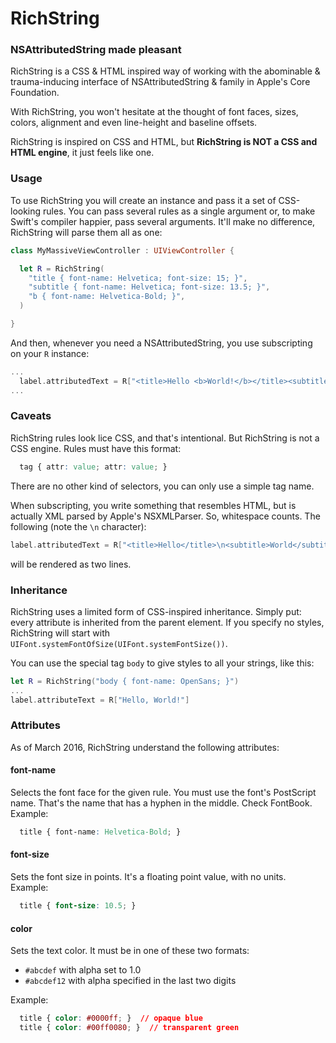 # RichString
### NSAttributedString made pleasant

RichString is a CSS & HTML inspired way of working with the abominable & trauma-inducing interface of NSAttributedString & family in Apple's Core Foundation.

With RichString, you won't hesitate at the thought of font faces, sizes, colors, alignment and even line-height and baseline offsets.

RichString is inspired on CSS and HTML, but **RichString is NOT a CSS and HTML engine**, it just feels like one.

### Usage

To use RichString you will create an instance and pass it a set of CSS-looking rules. You can pass several rules as a single argument or, to make Swift's compiler happier, pass several arguments. It'll make no difference, RichString will parse them all as one:

```Swift
class MyMassiveViewController : UIViewController {

  let R = RichString(
    "title { font-name: Helvetica; font-size: 15; }",
    "subtitle { font-name: Helvetica; font-size: 13.5; }",
    "b { font-name: Helvetica-Bold; }",
  )

}
```

And then, whenever you need a NSAttributedString, you use subscripting on your `R` instance:

```Swift
...
  label.attributedText = R["<title>Hello <b>World!</b></title><subtitle>A message from RichString</subtitle>"]
...
```

### Caveats

RichString rules look lice CSS, and that's intentional. But RichString is not a CSS engine. Rules must have this format:

```CSS
  tag { attr: value; attr: value; }
```

There are no other kind of selectors, you can only use a simple tag name.

When subscripting, you write something that resembles HTML, but is actually XML parsed by Apple's NSXMLParser. So, whitespace counts. The following (note the `\n` character):

```Swift
label.attributedText = R["<title>Hello</title>\n<subtitle>World</subtitle>"]
```

will be rendered as two lines.

### Inheritance

RichString uses a limited form of CSS-inspired inheritance. Simply put: every attribute is inherited from the parent element. If you specify no styles, RichString will start with `UIFont.systemFontOfSize(UIFont.systemFontSize())`.

You can use the special tag `body` to give styles to all your strings, like this:

```Swift
let R = RichString("body { font-name: OpenSans; }")
...
label.attributeText = R["Hello, World!"]
```

### Attributes

As of March 2016, RichString understand the following attributes:

#### font-name

Selects the font face for the given rule. You must use the font's PostScript name. That's the name that has a hyphen in the middle. Check FontBook. Example:

```CSS
  title { font-name: Helvetica-Bold; }
```

#### font-size

Sets the font size in points. It's a floating point value, with no units. Example:

```CSS
  title { font-size: 10.5; }
```

#### color

Sets the text color. It must be in one of these two formats:

 * `#abcdef` with alpha set to 1.0
 * `#abcdef12` with alpha specified in the last two digits

 Example:

 ```CSS
   title { color: #0000ff; }  // opaque blue
   title { color: #00ff0080; }  // transparent green
 ```
